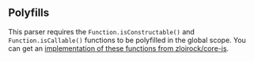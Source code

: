 ## Polyfills

This parser requires the `Function.isConstructable()` and `Function.isCallable()` functions to be polyfilled in the global scope. You can get an [implementation of these functions from zloirock/core-js](https://github.com/zloirock/core-js#function-iscallable-isconstructor-).
